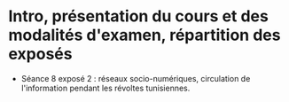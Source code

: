 # Intro, présentation du cours et des modalités d'examen, répartition des exposés

* Séance 8 exposé 2 : réseaux socio-numériques, circulation de l'information pendant les révoltes tunisiennes.
